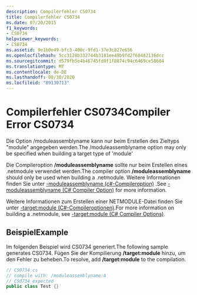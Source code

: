 ```yaml
---
description: Compilerfehler CS0734
title: Compilerfehler CS0734
ms.date: 07/20/2015
f1_keywords:
- CS0734
helpviewer_keywords:
- CS0734
ms.assetid: 9e1b0e49-bfc3-400c-9fd1-37e3c827e656
ms.openlocfilehash: 5cc3128b332744b3181ee49b9fd2f68482136dcc
ms.sourcegitcommit: d579fb5e4b46745fd0f1f8874c94c6469ce58604
ms.translationtype: MT
ms.contentlocale: de-DE
ms.lasthandoff: 08/30/2020
ms.locfileid: "89130713"
---
```

# <a name="compiler-error-cs0734"></a><span data-ttu-id="0126f-103">Compilerfehler CS0734</span><span class="sxs-lookup"><span data-stu-id="0126f-103">Compiler Error CS0734</span></span>
<span data-ttu-id="0126f-104">Die Option /moduleassemblyname kann nur beim Erstellen des Zieltyps "module" angegeben werden.</span><span class="sxs-lookup"><span data-stu-id="0126f-104">The /moduleassemblyname option may only be specified when building a target type of 'module'</span></span>  
  
 <span data-ttu-id="0126f-105">Die Compileroption **/moduleassemblyname** sollte nur beim Erstellen eines .netmodule verwendet werden.</span><span class="sxs-lookup"><span data-stu-id="0126f-105">The compiler option **/moduleassemblyname** should only be used when building a .netmodule.</span></span> <span data-ttu-id="0126f-106">Weitere Informationen finden Sie unter [-moduleassemblyname (c#-Compileroption)](../language-reference/compiler-options/moduleassemblyname-compiler-option.md) .</span><span class="sxs-lookup"><span data-stu-id="0126f-106">See [-moduleassemblyname (C# Compiler Option)](../language-reference/compiler-options/moduleassemblyname-compiler-option.md) for more information.</span></span>  
  
 <span data-ttu-id="0126f-107">Weitere Informationen zum Erstellen einer NETMODULE-Datei finden Sie unter [-target:module (C#-Compileroptionen)](../language-reference/compiler-options/target-module-compiler-option.md).</span><span class="sxs-lookup"><span data-stu-id="0126f-107">For more information on building a .netmodule, see [-target:module (C# Compiler Options)](../language-reference/compiler-options/target-module-compiler-option.md).</span></span>  
  
## <a name="example"></a><span data-ttu-id="0126f-108">Beispiel</span><span class="sxs-lookup"><span data-stu-id="0126f-108">Example</span></span>  
 <span data-ttu-id="0126f-109">Im folgenden Beispiel wird CS0734 generiert.</span><span class="sxs-lookup"><span data-stu-id="0126f-109">The following sample generates CS0734.</span></span> <span data-ttu-id="0126f-110">Fügen Sie der Kompilierung **/target:module** hinzu, um den Fehler zu beheben.</span><span class="sxs-lookup"><span data-stu-id="0126f-110">To resolve, add **/target:module** to the compilation.</span></span>  
  
```csharp  
// CS0734.cs  
// compile with: /moduleassemblyname:A  
// CS0734 expected  
public class Test {}  
```
